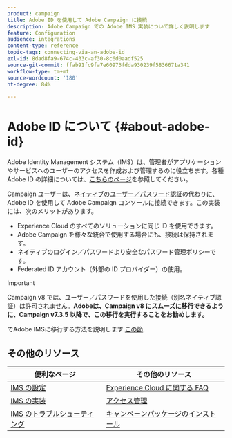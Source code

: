 ```yaml
---
product: campaign
title: Adobe ID を使用して Adobe Campaign に接続
description: Adobe Campaign での Adobe IMS 実装について詳しく説明します
feature: Configuration
audience: integrations
content-type: reference
topic-tags: connecting-via-an-adobe-id
exl-id: 8dad8fa9-674c-433c-af30-8c6d0aadf525
source-git-commit: ffab91fc9fa7e60973fdda930239f5836671a341
workflow-type: tm+mt
source-wordcount: '180'
ht-degree: 84%

---
```


# Adobe ID について {#about-adobe-id}

Adobe Identity Management システム（IMS）は、管理者がアプリケーションやサービスへのユーザーのアクセスを作成および管理するのに役立ちます。各種 Adobe ID の詳細については、[こちらのページ](https://helpx.adobe.com/jp/enterprise/using/identity.html)を参照してください。

Campaign ユーザーは、[ネイティブのユーザー／パスワード認証](../../platform/using/access-management-operators.md)の代わりに、Adobe ID を使用して Adobe Campaign コンソールに接続できます。この実装には、次のメリットがあります。

* Experience Cloud のすべてのソリューションに同じ ID を使用できます。
* Adobe Campaign を様々な統合で使用する場合にも、接続は保持されます。
* ネイティブのログイン／パスワードより安全なパスワード管理ポリシーです。
* Federated ID アカウント（外部の ID プロバイダー）の使用。

>[!IMPORTANT]
>
> Campaign v8 では、ユーザー／パスワードを使用した接続（別名ネイティブ認証）は許可されません。**Adobeは、Campaign v8 にスムーズに移行できるように、Campaign v7.3.5 以降で、この移行を実行することをお勧めします。**
>
>でAdobe IMSに移行する方法を説明します [この節](../../technotes/using/ac-ims.md).
>


<!--
>[!IMPORTANT]
>
>If you are connecting to Campaign through Adobe Identity Service (IMS), you need to upgrade to the latest build to be able to connect to Campaign after **June 30, 2021**. This upgrade is mandatory for both Campaign server and client console. 
>
>Depending on your current version, you must upgrade to one of the following releases: 
>
> * [Campaign [!DNL Gold Standard] 11](../../rn/using/gold-standard.md)
> * [Campaign 21.1.4](../../rn/using/latest-release.md)
>
>[Learn more about IMS updates](../../technotes/using/ims-updates.md)
-->

## その他のリソース

| 便利なページ | その他のリソース |
|---|---|
| [IMS の設定](../../integrations/using/configuring-ims.md) | [Experience Cloud に関する FAQ](https://experienceleague.adobe.com/docs/core-services/interface/manage-users-and-products/faq.html?lang=ja) |
| [IMS の実装](../../integrations/using/implementing-ims.md) | [アクセス管理](../../platform/using/access-management.md) |
| [IMS のトラブルシューティング](../../integrations/using/ims-troubleshooting.md) | [キャンペーンパッケージのインストール](../../installation/using/installing-campaign-standard-packages.md) |
